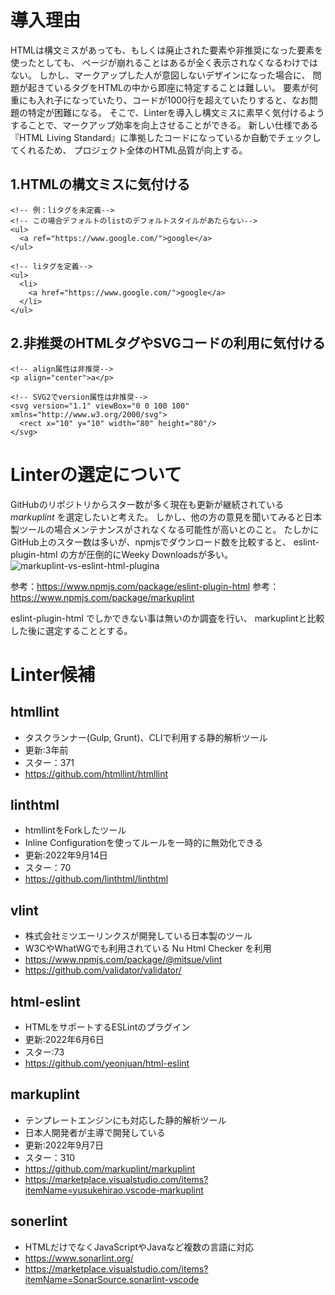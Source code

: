 # 導入理由
HTMLは構文ミスがあっても、もしくは廃止された要素や非推奨になった要素を使ったとしても、
ページが崩れることはあるが全く表示されなくなるわけではない。
しかし、マークアップした人が意図しないデザインになった場合に、
問題が起きているタグをHTMLの中から即座に特定することは難しい。
要素が何重にも入れ子になっていたり、コードが1000行を超えていたりすると、なお問題の特定が困難になる。
そこで、Linterを導入し構文ミスに素早く気付けるようすることで、マークアップ効率を向上させることができる。
新しい仕様である『HTML Living Standard』に準拠したコードになっているか自動でチェックしてくれるため、
プロジェクト全体のHTML品質が向上する。

## 1.HTMLの構文ミスに気付ける
```
<!-- 例：liタグを未定義-->
<!-- この場合デフォルトのlistのデフォルトスタイルがあたらない-->
<ul>
  <a ref="https://www.google.com/">google</a>
</ul>

<!-- liタグを定義-->
<ul>
  <li>
    <a href="https://www.google.com/">google</a>
  </li>
</ul>
```

## 2.非推奨のHTMLタグやSVGコードの利用に気付ける
```
<!-- align属性は非推奨-->
<p align="center">a</p>
```

```
<!-- SVG2でversion属性は非推奨-->
<svg version="1.1" viewBox="0 0 100 100" xmlns="http://www.w3.org/2000/svg">
  <rect x="10" y="10" width="80" height="80"/>
</svg>
```

# Linterの選定について
GitHubのリポジトリからスター数が多く現在も更新が継続されている *markuplint* を選定したいと考えた。
しかし、他の方の意見を聞いてみると日本製ツールの場合メンテナンスがされなくなる可能性が高いとのこと。
たしかにGitHub上のスター数は多いが、npmjsでダウンロード数を比較すると、
eslint-plugin-html の方が圧倒的にWeeky Downloadsが多い。
![markuplint-vs-eslint-html-plugina](https://user-images.githubusercontent.com/36416614/193305365-67798816-c499-49f8-bbcc-d627422f7c0c.png)


参考：https://www.npmjs.com/package/eslint-plugin-html
参考：https://www.npmjs.com/package/markuplint

eslint-plugin-html でしかできない事は無いのか調査を行い、
markuplintと比較した後に選定することとする。

# Linter候補
## htmllint
- タスクランナー(Gulp, Grunt)、CLIで利用する静的解析ツール
- 更新:3年前
- スター：371
- https://github.com/htmllint/htmllint

## linthtml
- htmllintをForkしたツール
- Inline Configurationを使ってルールを一時的に無効化できる
- 更新:2022年9月14日
- スター：70
- https://github.com/linthtml/linthtml

## vlint
- 株式会社ミツエーリンクスが開発している日本製のツール
- W3CやWhatWGでも利用されている Nu Html Checker を利用
- https://www.npmjs.com/package/@mitsue/vlint
- https://github.com/validator/validator/

## html-eslint
- HTMLをサポートするESLintのプラグイン
- 更新:2022年6月6日
- スター:73
- https://github.com/yeonjuan/html-eslint

## markuplint
- テンプレートエンジンにも対応した静的解析ツール
- 日本人開発者が主導で開発している
- 更新:2022年9月7日
- スター：310
- https://github.com/markuplint/markuplint
- https://marketplace.visualstudio.com/items?itemName=yusukehirao.vscode-markuplint

## sonerlint
- HTMLだけでなくJavaScriptやJavaなど複数の言語に対応
- https://www.sonarlint.org/
- https://marketplace.visualstudio.com/items?itemName=SonarSource.sonarlint-vscode
